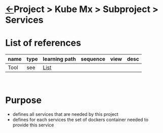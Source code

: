 <head><link rel="stylesheet" href="../../../../md.css"/><script src="../../../md.js"></script></head>

[//]: #(Reference)
[Repo_Readme]:    ../list/subproject_list.md
[Tool_List]:      ../list/tool_list.md

# [&larr;][Repo_Readme]Project > Kube Mx > Subproject > Services
# List of references
|name|type|learning path|sequence|view|desc|
|-|-|-|-|-|-|
|Tool|see|[List][Tool_List]|
<br>

# Purpose
- defines all services that are needed by this project
- defines for each services the set of dockers container needed to provide this service

